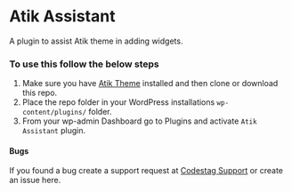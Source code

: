 # Atik Assistant
A plugin to assist Atik theme in adding widgets.

### To use this follow the below steps
 1. Make sure you have [Atik Theme](https://codestag.com/themes/atik) installed and then clone or download this repo.
 2. Place the repo folder in your WordPress installations `wp-content/plugins/` folder.
 3. From your wp-admin Dashboard go to Plugins and activate `Atik Assistant` plugin.

#### Bugs
If you found a bug create a support request at [Codestag Support](https://codestag.com/support) or create an issue here.
